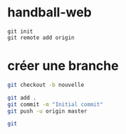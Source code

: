 # handball-web


```main
git init
git remote add origin
```

# créer une branche

```bash
git checkout -b nouvelle
```

```bash
git add .
git commit -m "Initial commit"
git push -u origin master
```

```bash
git 